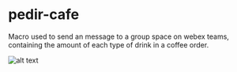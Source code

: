 # pedir-cafe

Macro used to send an message to a group space on webex teams, containing the amount of each type of drink in a coffee order.

![alt text](https://i.imgur.com/l7vjTy1.png)
